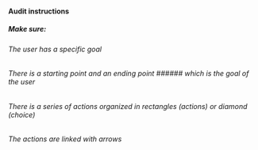 #### Audit instructions

##### Make sure: 

###### The user has a specific goal
###### There is a starting point and an ending point ###### which is the goal of the user
###### There is a series of actions organized in rectangles (actions) or diamond (choice)
###### The actions are linked with arrows
